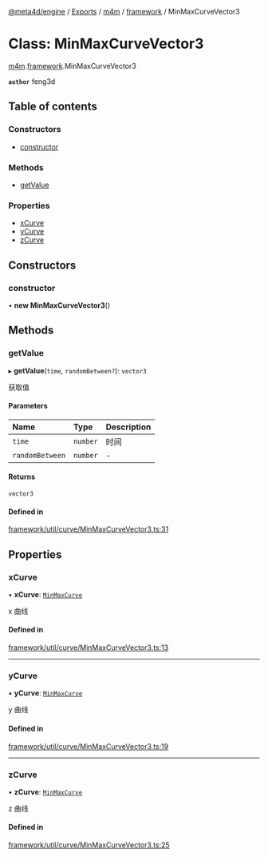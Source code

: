 [@meta4d/engine](../README.md) / [Exports](../modules.md) / [m4m](../modules/m4m.md) / [framework](../modules/m4m.framework.md) / MinMaxCurveVector3

# Class: MinMaxCurveVector3

[m4m](../modules/m4m.md).[framework](../modules/m4m.framework.md).MinMaxCurveVector3

**`author`** feng3d

## Table of contents

### Constructors

- [constructor](m4m.framework.MinMaxCurveVector3.md#constructor)

### Methods

- [getValue](m4m.framework.MinMaxCurveVector3.md#getvalue)

### Properties

- [xCurve](m4m.framework.MinMaxCurveVector3.md#xcurve)
- [yCurve](m4m.framework.MinMaxCurveVector3.md#ycurve)
- [zCurve](m4m.framework.MinMaxCurveVector3.md#zcurve)

## Constructors

### constructor

• **new MinMaxCurveVector3**()

## Methods

### getValue

▸ **getValue**(`time`, `randomBetween?`): `vector3`

获取值

#### Parameters

| Name | Type | Description |
| :------ | :------ | :------ |
| `time` | `number` | 时间 |
| `randomBetween` | `number` | - |

#### Returns

`vector3`

#### Defined in

[framework/util/curve/MinMaxCurveVector3.ts:31](https://github.com/meta4d-me/meta4d-engine/blob/cf6bfe6/src/framework/util/curve/MinMaxCurveVector3.ts#L31)

## Properties

### xCurve

• **xCurve**: [`MinMaxCurve`](m4m.framework.MinMaxCurve.md)

x 曲线

#### Defined in

[framework/util/curve/MinMaxCurveVector3.ts:13](https://github.com/meta4d-me/meta4d-engine/blob/cf6bfe6/src/framework/util/curve/MinMaxCurveVector3.ts#L13)

___

### yCurve

• **yCurve**: [`MinMaxCurve`](m4m.framework.MinMaxCurve.md)

y 曲线

#### Defined in

[framework/util/curve/MinMaxCurveVector3.ts:19](https://github.com/meta4d-me/meta4d-engine/blob/cf6bfe6/src/framework/util/curve/MinMaxCurveVector3.ts#L19)

___

### zCurve

• **zCurve**: [`MinMaxCurve`](m4m.framework.MinMaxCurve.md)

z 曲线

#### Defined in

[framework/util/curve/MinMaxCurveVector3.ts:25](https://github.com/meta4d-me/meta4d-engine/blob/cf6bfe6/src/framework/util/curve/MinMaxCurveVector3.ts#L25)
